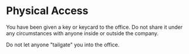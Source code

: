# Physical Access

You have been given a key or keycard to the office. Do not share it under any circumstances with anyone inside or outside the company.

Do not let anyone "tailgate" you into the office.
